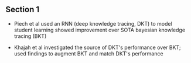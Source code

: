 ## Section 1
* Piech et al used an RNN (deep knowledge tracing, DKT) to model student learning showed improvement over SOTA bayesian knowledge tracing (BKT)

* Khajah et al investigated the source of DKT's performance over BKT; used findings to augment BKT and match DKT's performance